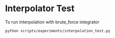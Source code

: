 # Interpolator Test

To run interpolation with brute_force integrator

```sh
python scripts/experiments/interpolation_test.py 
```
